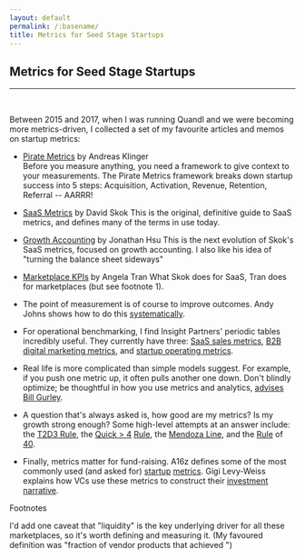 ```yaml
---
layout: default
permalink: /:basename/
title: Metrics for Seed Stage Startups
---
```

## Metrics for Seed Stage Startups

----

<br/>

Between 2015 and 2017, when I was running Quandl and we were becoming more metrics-driven, I collected a set of my favourite articles and memos on startup metrics:

* [Pirate Metrics](https://www.slideshare.net/andreasklinger/startup-metrics-a-love-story) by Andreas Klinger   
Before you measure anything, you need a framework to give context to your measurements.  The Pirate Metrics framework breaks down startup success into 5 steps: Acquisition, Activation, Revenue, Retention, Referral -- AARRR!  

* [SaaS Metrics](https://www.forentrepreneurs.com/saas-metrics-2/) by David Skok
This is the original, definitive guide to SaaS metrics, and defines many of the terms in use today.

* [Growth Accounting](https://medium.com/swlh/diligence-at-social-capital-part-1-accounting-for-user-growth-4a8a449fddfc) by Jonathan Hsu
This is the next evolution of Skok's SaaS metrics, focused on growth accounting.  I also like his idea of "turning the balance sheet sideways"

* [Marketplace KPIs](https://versionone.vc/marketplace-kpi/) by Angela Tran
What Skok does for SaaS, Tran does for marketplaces (but see footnote 1).




- The point of measurement is of course to improve outcomes.  Andy Johns shows how to do this [systematically](https://firstround.com/review/indispensable-growth-frameworks-from-my-years-at-facebook-twitter-and-wealthfront/).

- For operational benchmarking, I find Insight Partners' periodic tables incredibly useful.  They currently have three: [SaaS sales metrics](https://www.insightpartners.com/blog/insights-periodic-table-of-saas-sales-metrics/), [B2B digital marketing metrics](https://www.insightpartners.com/blog/insights-periodic-table-of-b2b-digital-marketing-metrics/), and [startup operating metrics](https://www.insightpartners.com/blog/insights-periodic-table-of-saas-financial-operating-metrics/).

- Real life is more complicated than simple models suggest.  For example, if you push one metric up, it often pulls another one down.  Don't blindly optimize; be thoughtful in how you use metrics and analytics, [advises Bill Gurley](http://abovethecrowd.com/2012/09/04/the-dangerous-seduction-of-the-lifetime-value-ltv-formula/).

- A question that's always asked is, how good are my metrics?  Is my growth strong enough?  Some high-level attempts at an answer include: the [T2D3 Rule](https://www.battery.com/powered/helping-entrepreneurs-triple-triple-double-double-double-to-a-billion-dollar-company/), the [Quick > 4](https://www.slideshare.net/03133938319/saastr) [Rule](https://www.slideshare.net/03133938319/numbers-that-actually-matter-finding-your-north-star), the [Mendoza Line](https://www.scalevp.com/blog/understanding-the-mendoza-line-for-saas-growth), and the [Rule](https://feld.com/archives/2015/02/rule-40-healthy-saas-company.html) of [40](https://medium.com/@speechu/re-imagining-the-rule-of-40-for-early-stage-startups-the-70-growth-efficiency-heuristic-9cca0131b0c5).

- Finally, metrics matter for fund-raising.  A16z defines some of the most commonly used (and asked for) [startup](https://a16z.com/2015/08/21/16-metrics/) [metrics](https://a16z.com/2015/09/23/16-more-metrics/).  Gigi Levy-Weiss explains how VCs use these metrics to construct their [investment narrative](https://www.nfx.com/post/how-vcs-see-your-kpis).  




Footnotes 

I'd add one caveat that "liquidity" is the key underlying driver for all these marketplaces, so it's worth defining and measuring it.  (My favoured definition was "fraction of vendor products that achieved ")
